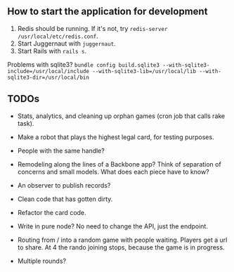 ## How to start the application for development

1. Redis should be running. If it's not, try `redis-server /usr/local/etc/redis.conf`.
2. Start Juggernaut with `juggernaut`.
3. Start Rails with `rails s`.

Problems with sqlite3? `bundle config build.sqlite3 --with-sqlite3-include=/usr/local/include --with-sqlite3-lib=/usr/local/lib --with-sqlite3-dir=/usr/local/bin`

## TODOs

* Stats, analytics, and cleaning up orphan games (cron job that calls rake task).
* Make a robot that plays the highest legal card, for testing purposes.
* People with the same handle?

* Remodeling along the lines of a Backbone app? Think of separation of concerns and small models. What does each piece have to know?
* An observer to publish records?
* Clean code that has gotten dirty.
* Refactor the card code.
* Write in pure node? No need to change the API, just the endpoint.

* Routing from / into a random game with people waiting. Players get a url to share. At 4 the rando joining stops, because the game is in progress.
* Multiple rounds?